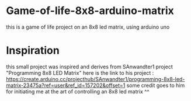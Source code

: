 # Game-of-life-8x8-arduino-matrix
this is a game of life project on an 8x8 led matrix, using arduino uno

# Inspiration
this small project was inspired and derives from SAnwandter1 project "Programming 8x8 LED Matrix" 
here is the link to his project : https://create.arduino.cc/projecthub/SAnwandter1/programming-8x8-led-matrix-23475a?ref=user&ref_id=157202&offset=1 
some credit goes to him for initiating me at the art of controlling an 8x8 led matrix ^^
